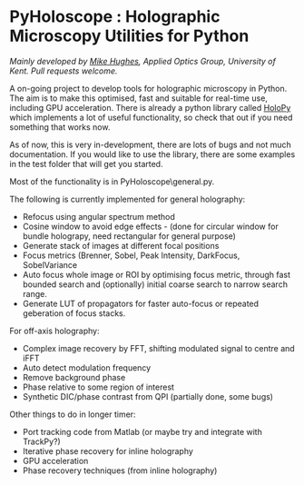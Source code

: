 # PyHoloscope : Holographic Microscopy Utilities for Python
*Mainly developed by [Mike Hughes](https://research.kent.ac.uk/applied-optics/hughes/), Applied Optics Group, University of Kent. Pull requests welcome.*

A on-going project to develop tools for holographic microscopy in Python. The aim is to make this optimised, fast and suitable for real-time use, including GPU acceleration. There is already a python library called [HoloPy](https://github.com/manoharan-lab/holopy) which implements a lot of useful functionality, so check that out if you need something that works now.

As of now, this is very in-development, there are lots of bugs and not much documentation. If you would like to use the library, there are some examples in the test folder that will get you started.

Most of the functionality is in PyHoloscope\general.py.

The following is currently implemented for general holography:
* Refocus using angular spectrum method 
* Cosine window to avoid edge effects - (done for circular window for bundle holograpy, need rectangular for general purpose)
* Generate stack of images at different focal positions
* Focus metrics (Brenner, Sobel, Peak Intensity, DarkFocus, SobelVariance 
* Auto focus whole image or ROI by optimising focus metric, through fast bounded search and (optionally) initial coarse search to narrow search range.
* Generate LUT of propagators for faster auto-focus or repeated geberation of focus stacks.

For off-axis holography:
* Complex image recovery by FFT, shifting modulated signal to centre and iFFT
* Auto detect modulation frequency
* Remove background phase 
* Phase relative to some region of interest 
* Synthetic DIC/phase contrast from QPI (partially done, some bugs)

Other things to do in longer timer:
* Port tracking code from Matlab (or maybe try and integrate with TrackPy?)
* Iterative phase recovery for inline holography
* GPU acceleration
* Phase recovery techniques (from inline holography)
